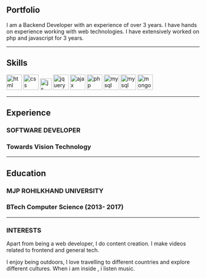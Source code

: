 ## Portfolio

I am a Backend Developer with an experience of over 3 years. I have hands on experience working with web technologies. I have extensively worked on php and javascript for 3 years.

---

## Skills

<p align='left'>
  <img src="https://upload.wikimedia.org/wikipedia/commons/thumb/6/61/HTML5_logo_and_wordmark.svg/2048px-HTML5_logo_and_wordmark.svg.png" alt="html" width="40" height="40">
  <img src='https://upload.wikimedia.org/wikipedia/commons/thumb/d/d5/CSS3_logo_and_wordmark.svg/1200px-CSS3_logo_and_wordmark.svg.png' alt="css" width="40" height="40">
   <img src='https://upload.wikimedia.org/wikipedia/commons/6/6a/JavaScript-logo.png' height='30' width='auto' alt="js">
   <img src="https://upload.wikimedia.org/wikipedia/commons/8/81/JQuery_logo_text.svg" alt="jquery" width="40" height="40"/>
   <img src="https://brandslogos.com/wp-content/uploads/images/large/ajax-logo-1.png" alt="ajax" width="40" height="40"/>
  <img src="https://upload.wikimedia.org/wikipedia/commons/2/27/PHP-logo.svg" alt="php" width="auto" height="40"/>
   <img src="https://download.logo.wine/logo/MySQL/MySQL-Logo.wine.png" alt="mysql" width="40" height="40"/>
   <img src=" https://download.logo.wine/logo/Redis/Redis-Logo.wine.png" alt="mysql" width="40" height="40"/>
   <img src="https://upload.wikimedia.org/wikipedia/commons/e/eb/MongoDB_Logo.png" alt="mongodb" width="40" height="40"/>
  
</p>

---

## Experience

### **SOFTWARE DEVELOPER**
### Towards Vision Technology

---

## Education

### **MJP ROHILKHAND UNIVERSITY**
### BTech Computer Science (2013- 2017)
---

### INTERESTS
Apart from being a web developer, I do content creation. I make videos related to frontend and general tech.

I enjoy being outdoors, I love travelling to different countries and explore different cultures. When i am inside , i listen music.
